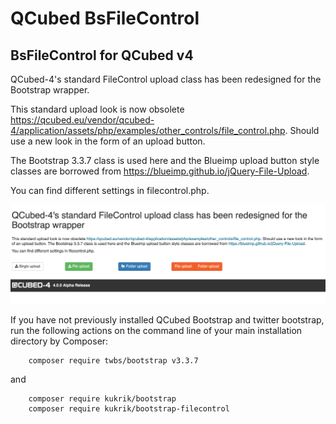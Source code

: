 # QCubed BsFileControl


## BsFileControl for QCubed v4

QCubed-4's standard FileControl upload class has been redesigned for the Bootstrap wrapper.

This standard upload look is now obsolete https://qcubed.eu/vendor/qcubed-4/application/assets/php/examples/other_controls/file_control.php. Should use a new look in the form of an upload button.

The Bootstrap 3.3.7 class is used here and the Blueimp upload button style classes are borrowed from 
https://blueimp.github.io/jQuery-File-Upload.

You can find different settings in filecontrol.php.

![Image of kukrik](screenshot/bsfilecontrol_screenshot.jpg?raw=true)

If you have not previously installed QCubed Bootstrap and twitter bootstrap, run the following actions on the command line of your main installation directory by Composer:
```
    composer require twbs/bootstrap v3.3.7
```
and

```
    composer require kukrik/bootstrap
    composer require kukrik/bootstrap-filecontrol
```

